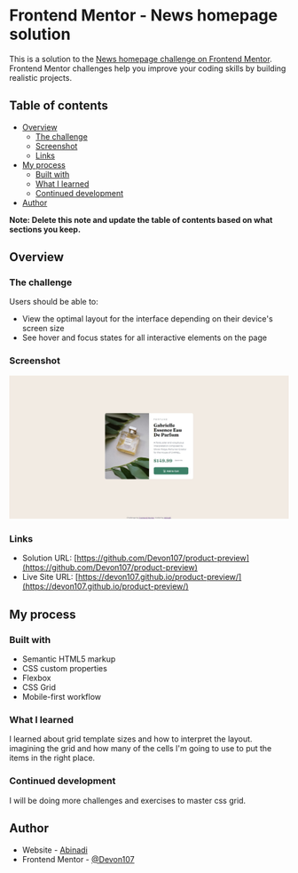 # Frontend Mentor - News homepage solution

This is a solution to the [News homepage challenge on Frontend Mentor](https://www.frontendmentor.io/challenges/news-homepage-H6SWTa1MFl). Frontend Mentor challenges help you improve your coding skills by building realistic projects. 

## Table of contents

- [Overview](#overview)
  - [The challenge](#the-challenge)
  - [Screenshot](#screenshot)
  - [Links](#links)
- [My process](#my-process)
  - [Built with](#built-with)
  - [What I learned](#what-i-learned)
  - [Continued development](#continued-development)
- [Author](#author)

**Note: Delete this note and update the table of contents based on what sections you keep.**

## Overview

### The challenge

Users should be able to:

- View the optimal layout for the interface depending on their device's screen size
- See hover and focus states for all interactive elements on the page

### Screenshot

![](./images/screencapture.jpeg)


### Links

- Solution URL: [https://github.com/Devon107/product-preview](https://github.com/Devon107/product-preview)
- Live Site URL: [https://devon107.github.io/product-preview/](https://devon107.github.io/product-preview/)

## My process


### Built with

- Semantic HTML5 markup
- CSS custom properties
- Flexbox
- CSS Grid
- Mobile-first workflow


### What I learned

I learned about grid template sizes and how to interpret the layout. imagining the grid and how many of the cells I'm going to use to put the items in the right place.

### Continued development

I will be doing more challenges and exercises to master css grid.

## Author

- Website - [Abinadi](https://www.frontendmentor.io/profile/Devon107)
- Frontend Mentor - [@Devon107](https://www.frontendmentor.io/profile/Devon107)

